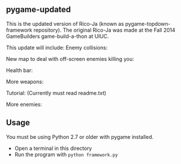 pygame-updated
--------------
This is the updated version of Rico-Ja (known as pygame-topdown-framework repository).
The original Rico-Ja was made at the Fall 2014 GameBuilders game-build-a-thon at UIUC.

This update will include:
Enemy collisions:

New map to deal with off-screen enemies killing you:

Health bar:

More weapons:

Tutorial: (Currently must read readme.txt)

More enemies:


Usage
-----

You must be using Python 2.7 or older with pygame installed.

 * Open a terminal in this directory
 * Run the program with `python framework.py`
